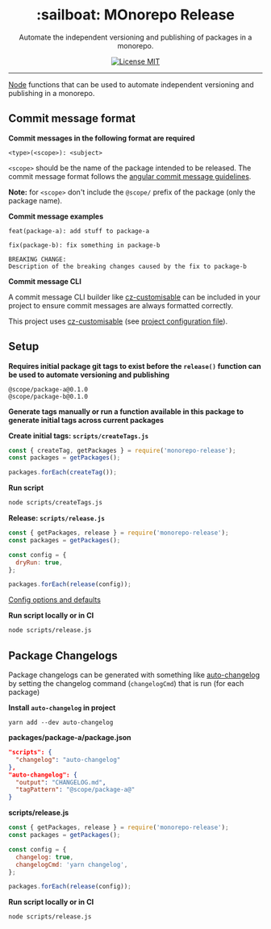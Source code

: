 <h1 align="center">:sailboat: MOnorepo Release</h1>

<p align="center">Automate the independent versioning and publishing of packages in a monorepo</a>.</p>

<p align="center">
  <a href="https://opensource.org/licenses/MIT">
    <img src="https://img.shields.io/badge/license-MIT-rebeccapurple.svg?style=flat-square" alt="License MIT">
  </a>
</p>

<hr />

[Node](https://nodejs.org/en/) functions that can be used to automate independent versioning and publishing in a monorepo.

## Commit message format

**Commit messages in the following format are required**

```
<type>(<scope>): <subject>
```

`<scope>` should be the name of the package intended to be released. The commit message format follows the [angular commit message guidelines](https://github.com/angular/angular/blob/master/CONTRIBUTING.md#-commit-message-guidelines).

**Note:** for `<scope>` don't include the `@scope/` prefix of the package (only the package name).

**Commit message examples**

```
feat(package-a): add stuff to package-a
```

```
fix(package-b): fix something in package-b

BREAKING CHANGE:
Description of the breaking changes caused by the fix to package-b
```

**Commit message CLI**

A commit message CLI builder like [cz-customisable](https://github.com/leonardoanalista/cz-customizable) can be included in your project to ensure commit messages are always formatted correctly.

This project uses [cz-customisable](https://github.com/leonardoanalista/cz-customizable) (see [project configuration file](https://github.com/shinobi5/monorepo-release/blob/master/.cz-config.js)).

## Setup

**Requires initial package git tags to exist before the `release()` function can be used to automate versioning and publishing**

```
@scope/package-a@0.1.0
@scope/package-b@0.1.0
```

**Generate tags manually or run a function available in this package to generate initial tags across current packages**

**Create initial tags: `scripts/createTags.js`**

```js
const { createTag, getPackages } = require('monorepo-release');
const packages = getPackages();

packages.forEach(createTag());
```

**Run script**

```bash
node scripts/createTags.js
```

**Release: `scripts/release.js`**

```js
const { getPackages, release } = require('monorepo-release');
const packages = getPackages();

const config = {
  dryRun: true,
};

packages.forEach(release(config));
```

[Config options and defaults](https://github.com/shinobi5/monorepo-release/blob/master/src/defaultConfig.js)

**Run script locally or in CI**

```bash
node scripts/release.js
```

## Package Changelogs

Package changelogs can be generated with something like [auto-changelog](https://github.com/CookPete/auto-changelog) by setting the changelog command (`changelogCmd`) that is run (for each package)

**Install `auto-changelog` in project**

```
yarn add --dev auto-changelog
```

**packages/package-a/package.json**

```json
"scripts": {
  "changelog": "auto-changelog"
},
"auto-changelog": {
  "output": "CHANGELOG.md",
  "tagPattern": "@scope/package-a@"
}
```

**scripts/release.js**

```js
const { getPackages, release } = require('monorepo-release');
const packages = getPackages();

const config = {
  changelog: true,
  changelogCmd: 'yarn changelog',
};

packages.forEach(release(config));
```

**Run script locally or in CI**

```bash
node scripts/release.js
```
